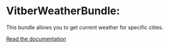 VitberWeatherBundle:
====================

This bundle allows you to get current weather for specific cities.

[Read the documentation][1]

[1]: ./docs/index.md
